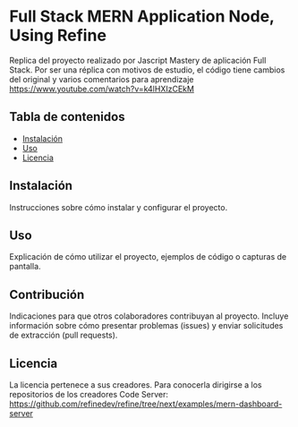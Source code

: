 # Full Stack MERN Application Node, Using Refine

Replica del proyecto realizado por Jascript Mastery de aplicación Full Stack. Por ser una réplica
con motivos de estudio, el código tiene cambios del original y varios comentarios para aprendizaje
https://www.youtube.com/watch?v=k4lHXIzCEkM

## Tabla de contenidos

- [Instalación](#instalación)
- [Uso](#uso)
- [Licencia](#licencia)

## Instalación

Instrucciones sobre cómo instalar y configurar el proyecto.

## Uso

Explicación de cómo utilizar el proyecto, ejemplos de código o capturas de pantalla.

## Contribución

Indicaciones para que otros colaboradores contribuyan al proyecto. Incluye información sobre cómo presentar problemas (issues) y enviar solicitudes de extracción (pull requests).

## Licencia

La licencia pertenece a sus creadores. Para conocerla dirigirse a los repositorios de los creadores
Code Server: https://github.com/refinedev/refine/tree/next/examples/mern-dashboard-server